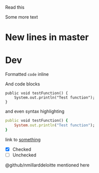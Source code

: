 Read this

Some more text

# New lines in master

# Dev

Formatted `code` inline

And code blocks 

```
public void testFunction() {
    System.out.println("Test function");
}
```

and even syntax highlighting

```ruby
public void testFunction() {
    System.out.println("Test function");
}
```

link to [something](https://google.dk)

- [x] Checked
- [ ] Unchecked

@github/nmillarddeloitte mentioned here

